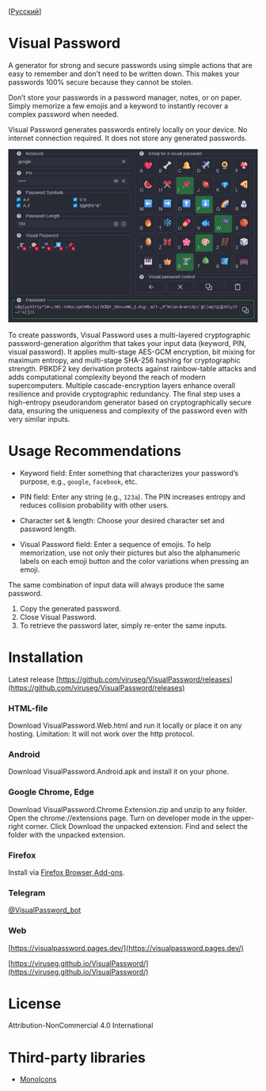 [<a href="docs/README-RU.md">Русский</a>]

# Visual Password

A generator for strong and secure passwords using simple actions that are easy to remember and don’t need to be written down. This makes your passwords 100% secure because they cannot be stolen.

Don’t store your passwords in a password manager, notes, or on paper. Simply memorize a few emojis and a keyword to instantly recover a complex password when needed.

Visual Password generates passwords entirely locally on your device. No internet connection required. It does not store any generated passwords.

![screen0.png](docs/imgs/screen0.png)

To create passwords, Visual Password uses a multi-layered cryptographic password-generation algorithm that takes your input data (keyword, PIN, visual password). It applies multi-stage AES-GCM encryption, bit mixing for maximum entropy, and multi-stage SHA-256 hashing for cryptographic strength. PBKDF2 key derivation protects against rainbow-table attacks and adds computational complexity beyond the reach of modern supercomputers. Multiple cascade-encryption layers enhance overall resilience and provide cryptographic redundancy. The final step uses a high-entropy pseudorandom generator based on cryptographically secure data, ensuring the uniqueness and complexity of the password even with very similar inputs.

# Usage Recommendations

- Keyword field: Enter something that characterizes your password’s purpose, e.g., `google`, `facebook`, etc.

- PIN field: Enter any string (e.g., `123a`). The PIN increases entropy and reduces collision probability with other users.

- Character set & length: Choose your desired character set and password length.

- Visual Password field: Enter a sequence of emojis. To help memorization, use not only their pictures but also the alphanumeric labels on each emoji button and the color variations when pressing an emoji.

The same combination of input data will always produce the same password.

1. Copy the generated password.
2. Close Visual Password.
3. To retrieve the password later, simply re-enter the same inputs.

# Installation

Latest release [https://github.com/viruseg/VisualPassword/releases](https://github.com/viruseg/VisualPassword/releases)

### HTML-file
Download VisualPassword.Web.html and run it locally or place it on any hosting. Limitation: It will not work over the http protocol.

### Android
Download VisualPassword.Android.apk and install it on your phone.

### Google Chrome, Edge
Download VisualPassword.Chrome.Extension.zip and unzip to any folder.
Open the chrome://extensions page.
Turn on developer mode in the upper-right corner.
Click Download the unpacked extension.
Find and select the folder with the unpacked extension.

### Firefox
Install via [Firefox Browser Add-ons](https://addons.mozilla.org/firefox/addon/visual-password/).

### Telegram
[@VisualPassword_bot](https://t.me/VisualPassword_bot)

### Web

[https://visualpassword.pages.dev/](https://visualpassword.pages.dev/)

[https://viruseg.github.io/VisualPassword/](https://viruseg.github.io/VisualPassword/)

# License

Attribution-NonCommercial 4.0 International

# Third-party libraries

- [MonoIcons](https://icons.mono.company/)